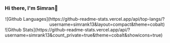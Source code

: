 ### Hi there, I'm Simran👋 
  <div align="right">
  ![Github Languages](https://github-readme-stats.vercel.app/api/top-langs/?username=simrank13&layout=compact&theme=cobalt)
  </div>

  <div align="left">
  ![Github Stats](https://github-readme-stats.vercel.app/api/?username=simrank13&count_private=true&theme=cobalt&showicons=true)
  </div>







<!--
**simrank13/simrank13** is a ✨ _special_ ✨ repository because its `README.md` (this file) appears on your GitHub profile.

Here are some ideas to get you started:

- 🔭 I’m currently working on ...
- 🌱 I’m currently learning ...
- 👯 I’m looking to collaborate on ...
- 🤔 I’m looking for help with ...
- 💬 Ask me about ...
- 📫 How to reach me: ...
- 😄 Pronouns: ...
- ⚡ Fun fact: ...
-->

